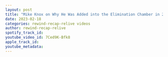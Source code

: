 ```yaml
---
layout: post
title: "Mike Knox on Why He Was Added into the Elimination Chamber in 2009"
date: 2023-02-18
categories: rewind-recap-relive videos
author: rewind-recap-relive
spotify_track_id: 
youtube_video_id: 7Ced9K-Bfk8
apple_track_id: 
youtube_metadata: 
---
```

